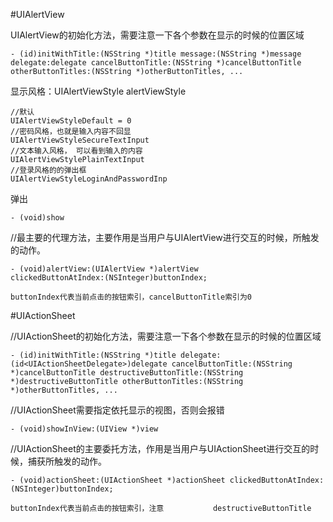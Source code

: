 #UIAlertView

UIAlertView的初始化方法，需要注意一下各个参数在显示的时候的位置区域 
 	
	- (id)initWithTitle:(NSString *)title message:(NSString *)message delegate:delegate cancelButtonTitle:(NSString *)cancelButtonTitle otherButtonTitles:(NSString *)otherButtonTitles, ... 

显示风格：UIAlertViewStyle alertViewStyle
 	
	//默认
	UIAlertViewStyleDefault = 0
	//密码风格，也就是输入内容不回显
	UIAlertViewStyleSecureTextInput
	//文本输入风格， 可以看到输入的内容
	UIAlertViewStylePlainTextInput
	//登录风格的的弹出框
	UIAlertViewStyleLoginAndPasswordInp
	
弹出
	
	- (void)show
	
//最主要的代理方法，主要作用是当用户与UIAlertView进行交互的时候，所触发的动作。
	
	- (void)alertView:(UIAlertView *)alertView
	clickedButtonAtIndex:(NSInteger)buttonIndex;

	buttonIndex代表当前点击的按钮索引，cancelButtonTitle索引为0
	
	
#UIActionSheet

//UIActionSheet的初始化方法，需要注意一下各个参数在显示的时候的位置区域 
 
	- (id)initWithTitle:(NSString *)title delegate:(id<UIActionSheetDelegate>)delegate cancelButtonTitle:(NSString *)cancelButtonTitle destructiveButtonTitle:(NSString *)destructiveButtonTitle otherButtonTitles:(NSString *)otherButtonTitles, ...  
 //UIActionSheet需要指定依托显示的视图，否则会报错
 
	- (void)showInView:(UIView *)view
 	
 //UIActionSheet的主要委托方法，作用是当用户与UIActionSheet进行交互的时候，捕获所触发的动作。
 
	- (void)actionSheet:(UIActionSheet *)actionSheet clickedButtonAtIndex:(NSInteger)buttonIndex;
 	
	buttonIndex代表当前点击的按钮索引，注意 			destructiveButtonTitle